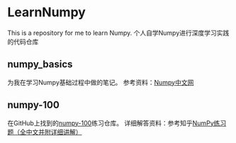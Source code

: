 # LearnNumpy
This is a repository for me to learn Numpy. 个人自学Numpy进行深度学习实践的代码仓库

## numpy_basics
为我在学习Numpy基础过程中做的笔记。
参考资料：[Numpy中文网](https://www.numpy.org.cn/)

## numpy-100
在GitHub上找到的[numpy-100](https://github.com/rougier/numpy-100)练习仓库。
详细解答资料：参考知乎[NumPy练习题（全中文并附详细讲解）](https://zhuanlan.zhihu.com/p/58576235)
